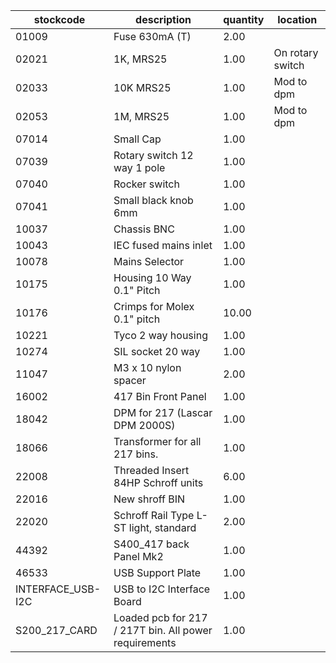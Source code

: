 |stockcode|description|quantity|location|
|---------|-----------|--------|--------|
|01009|Fuse 630mA (T)|2.00||
|02021|1K, MRS25|1.00|On rotary switch|
|02033|10K MRS25|1.00|Mod to dpm|
|02053|1M, MRS25|1.00|Mod to dpm|
|07014|Small Cap|1.00||
|07039|Rotary switch 12 way 1 pole|1.00||
|07040|Rocker switch|1.00||
|07041|Small black knob 6mm|1.00||
|10037|Chassis BNC|1.00||
|10043|IEC fused mains inlet|1.00||
|10078|Mains Selector|1.00||
|10175|Housing 10 Way 0.1" Pitch|1.00||
|10176|Crimps for Molex 0.1" pitch|10.00||
|10221|Tyco 2 way housing|1.00||
|10274|SIL socket 20 way|1.00||
|11047|M3 x 10 nylon spacer|2.00||
|16002|417 Bin Front Panel|1.00||
|18042|DPM for 217 (Lascar DPM 2000S)|1.00||
|18066|Transformer for all 217 bins.|1.00||
|22008|Threaded Insert 84HP Schroff units|6.00||
|22016|New shroff BIN|1.00||
|22020|Schroff Rail Type L-ST light, standard|2.00||
|44392|S400_417 back Panel Mk2|1.00||
|46533|USB Support Plate|1.00||
|INTERFACE_USB-I2C|USB to I2C Interface Board|1.00||
|S200_217_CARD|Loaded pcb for 217 / 217T bin. All power requirements|1.00||

